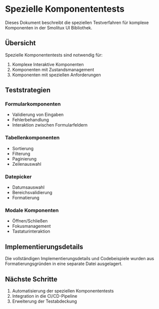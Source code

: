 # Spezielle Komponententests

Dieses Dokument beschreibt die speziellen Testverfahren für komplexe Komponenten in der Smolitux UI Bibliothek.

## Übersicht

Spezielle Komponententests sind notwendig für:

1. Komplexe Interaktive Komponenten
2. Komponenten mit Zustandsmanagement
3. Komponenten mit speziellen Anforderungen

## Teststrategien

### Formularkomponenten

- Validierung von Eingaben
- Fehlerbehandlung
- Interaktion zwischen Formularfeldern

### Tabellenkomponenten

- Sortierung
- Filterung
- Paginierung
- Zeilenauswahl

### Datepicker

- Datumsauswahl
- Bereichsvalidierung
- Formatierung

### Modale Komponenten

- Öffnen/Schließen
- Fokusmanagement
- Tastaturinteraktion

## Implementierungsdetails

Die vollständigen Implementierungsdetails und Codebeispiele wurden aus Formatierungsgründen in eine separate Datei ausgelagert.

## Nächste Schritte

1. Automatisierung der speziellen Komponententests
2. Integration in die CI/CD-Pipeline
3. Erweiterung der Testabdeckung